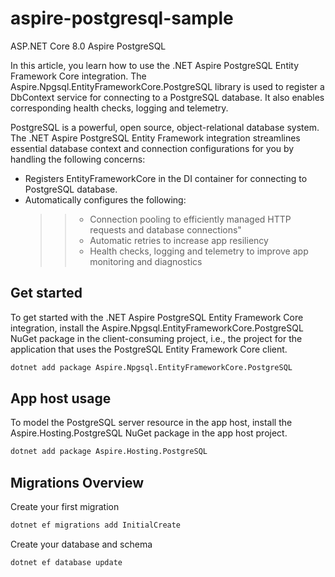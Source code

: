 # aspire-postgresql-sample
ASP.NET Core 8.0 Aspire PostgreSQL

In this article, you learn how to use the .NET Aspire PostgreSQL Entity Framework Core integration. The Aspire.Npgsql.EntityFrameworkCore.PostgreSQL library is used to register a DbContext service for connecting to a PostgreSQL database. It also enables corresponding health checks, logging and telemetry.

PostgreSQL is a powerful, open source, object-relational database system. The .NET Aspire PostgreSQL Entity Framework integration streamlines essential database context and connection configurations for you by handling the following concerns:

* Registers EntityFrameworkCore in the DI container for connecting to PostgreSQL database.
* Automatically configures the following:
  >> * Connection pooling to efficiently managed HTTP requests and database connections"  
  >>  * Automatic retries to increase app resiliency  
  >> * Health checks, logging and telemetry to improve app monitoring and diagnostics  

## Get started
To get started with the .NET Aspire PostgreSQL Entity Framework Core integration, install the Aspire.Npgsql.EntityFrameworkCore.PostgreSQL NuGet package in the client-consuming project, i.e., the project for the application that uses the PostgreSQL Entity Framework Core client.
```sh
dotnet add package Aspire.Npgsql.EntityFrameworkCore.PostgreSQL
```

## App host usage
To model the PostgreSQL server resource in the app host, install the Aspire.Hosting.PostgreSQL NuGet package in the app host project.
```sh
dotnet add package Aspire.Hosting.PostgreSQL
```

## Migrations Overview

Create your first migration
```sh
dotnet ef migrations add InitialCreate
```

Create your database and schema
```sh
dotnet ef database update
```
